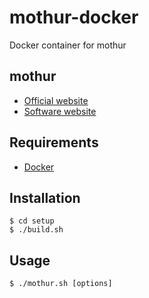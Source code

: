 # mothur-docker

Docker container for mothur

## mothur
- [Official website](https://www.mothur.org/)
- [Software website](https://github.com/mothur/mothur)

## Requirements
- [Docker](https://www.docker.com/)

## Installation
```
$ cd setup
$ ./build.sh
```

## Usage
```
$ ./mothur.sh [options]
```
